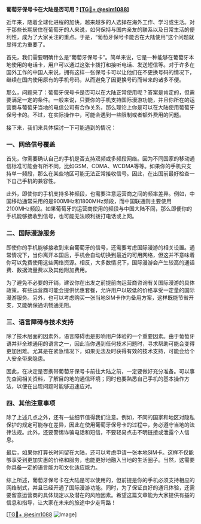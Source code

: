 **葡萄牙保号卡在大陆是否可用？[[TG💪+ @esim1088](https://t.me/s/esim1088)]**

近年来，随着全球化进程的加快，越来越多的人选择在海外工作、学习或生活。对于那些长期居住在葡萄牙的人来说，如何保持与国内亲友的联系以及日常生活的便利性，成为了大家关注的重点。于是，“葡萄牙保号卡能否在大陆使用”这个问题就显得尤为重要了。

首先，我们需要明确什么是“葡萄牙保号卡”。简单来说，它是一种能够在葡萄牙本地使用的电话卡，用户可以通过这张卡拨打和接听电话、发送短信等。对于许多在国外工作的中国人来说，拥有这样一张保号卡可以让他们在不更换号码的情况下，继续在国内使用原有的手机号码，从而避免了因更换号码而带来的诸多不便。

那么，问题来了：葡萄牙保号卡是否可以在大陆正常使用呢？答案是肯定的，但需要满足一定的条件。一般来说，只要你的手机支持国际漫游功能，并且你所在的运营商与葡萄牙当地的电信公司有合作关系，那么理论上你是可以在大陆使用葡萄牙保号卡的。不过，在实际操作中，可能会遇到一些限制或者额外费用的问题。

接下来，我们来具体探讨一下可能遇到的情况：

### **一、网络信号覆盖**
首先，你需要确认自己的手机是否支持双频或多频段网络。因为不同国家的移动通信标准可能会有所不同，比如GSM、CDMA、WCDMA等等。如果你的手机只支持单一频段，那么在某些地区可能无法正常接收信号。因此，在出国前最好检查一下自己手机的兼容性。

此外，即使你的手机支持多种频段，也需要注意运营商之间的频率差异。例如，中国移动通常采用的是900MHz和1800MHz频段，而中国联通则主要使用2100MHz频段。如果葡萄牙的运营商使用的频段与中国大陆不同，那么即便你的手机能够接收到信号，也可能无法顺利拨打电话或上网。

### **二、国际漫游服务**
即使你的手机能够接收到来自葡萄牙的信号，还需要考虑国际漫游的相关设置。通常情况下，当你离开本国后，手机会自动切换到最近的可用网络，但这并不意味着你可以免费使用这些网络资源。相反，大多数情况下，国际漫游会产生较高的通话费、数据流量费以及其他附加费用。

为了避免不必要的开销，建议你在出发之前提前向运营商咨询有关国际漫游的具体政策。有些运营商可能会提供优惠套餐，允许用户以较低的价格享受一定量的国际漫游服务。另外，也可以考虑购买一张当地SIM卡作为备用方案，这样既能节省开支，又能确保通讯畅通无阻。

### **三、语言障碍与技术支持**
除了技术层面的因素外，语言障碍也是影响用户体验的一个重要因素。由于葡萄牙语并非全球通用的语言之一，因此当你遇到任何技术问题时，寻求帮助可能会变得更加困难。尤其是在紧急情况下，如果无法及时获得有效的技术支持，可能会给个人安全带来隐患。

因此，在决定是否携带葡萄牙保号卡前往大陆之前，一定要做好充分准备。可以事先查阅相关资料，了解目的地的通信环境；同时也要熟悉自己手机的基本操作方法，以便在出现问题时能够迅速应对。

### **四、其他注意事项**
除了上述几点之外，还有一些细节值得我们注意。例如，不同的国家和地区对隐私保护的规定可能存在差异，因此在使用葡萄牙保号卡的过程中，务必遵守当地的法律法规。此外，还要警惕诈骗电话和短信，不要轻易点击不明链接或泄露个人信息。

最后，如果你打算长时间留在大陆，还可以考虑申请一张本地SIM卡。这样不仅能够享受到更加实惠的价格和服务，也能更好地融入当地的生活圈子。当然，这需要你具备一定的语言能力和文化适应能力。

综上所述，葡萄牙保号卡在大陆是可以使用的，但前提是你的手机必须支持相应的网络制式，并且已经开通了国际漫游功能。同时，为了保证良好的通讯体验，还需要留意运营商的具体规定以及潜在的风险因素。希望这篇文章能为大家提供有益的信息和指导，让大家在未来的旅途中少走弯路！

[[TG💪+ @esim1088](https://t.me/s/esim1088) ![Image](https://i.postimg.cc/4NQfJmqS/Snipaste-2025-05-13-00-14-12.png)]
